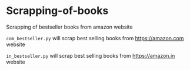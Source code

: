 # Scrapping-of-books
Scrapping of bestseller books from amazon website

`com_bestseller.py` will scrap best selling books from https://amazon.com website

`in_bestseller.py` will scrap best selling books from https://amazon.in website

